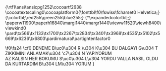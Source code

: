 {\rtf1\ansi\ansicpg1252\cocoartf2638
\cocoatextscaling0\cocoaplatform0{\fonttbl\f0\fswiss\fcharset0 Helvetica;}
{\colortbl;\red255\green255\blue255;}
{\*\expandedcolortbl;;}
\paperw11900\paperh16840\margl1440\margr1440\vieww11520\viewh8400\viewkind0
\pard\tx566\tx1133\tx1700\tx2267\tx2834\tx3401\tx3968\tx4535\tx5102\tx5669\tx6236\tx6803\pardirnatural\partightenfactor0

\f0\fs24 \cf0 DENEME B\uc0\u304 R \u304 K\u304  BU DALGAYI G\u304 T ZIKKIMINI ANLAMAK\u304 \'c7\u304 N YAPIYORUM\
AZ KALSIN HER BOKUMU S\uc0\u304 L\u304 YORDU VALLA NASIL OLDU DA KURTARDIM B\u304 LM\u304 YORUM }